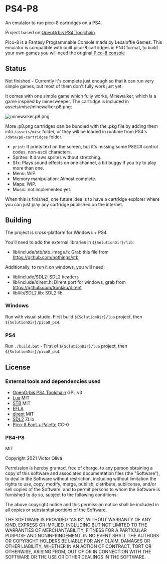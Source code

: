 # PS4-P8

An emulator to run pico-8 cartridges on a PS4.

Project based on [OpenOrbis PS4 Toolchain](https://github.com/OpenOrbis/OpenOrbis-PS4-Toolchain)

Pico-8 is a Fantasy Programmable Console made by Lexaloffle Games. This emulator is compatible with built pico-8 cartridges in PNG format, to build your own games you will need the original [Pico-8 console](https://www.lexaloffle.com/pico-8.php)

## Status

Not finished - Currently it's complete just enough so that it can run very simple games, but most of them don't fully work just yet.

It comes with one simple game which fully works, Minewalker, which is a game inspired by minesweeper. The cartridge is included in assets/misc/minewalker.p8.png:

![minewalker.p8.png](https://github.com/voliva/ps4-p8/blob/main/assets/misc/minewalker.p8.png?raw=true)

More .p8.png cartridges can be bundled with the .pkg file by adding them into `/assets/misc` folder, or they will be loaded in runtime from PS4's `/data/p8-cartridges` folder.

- `print`: It prints text on the screen, but it's missing some P8SCII control codes, non-ascii characters.
- Sprites: It draws sprites without stretching.
- Sfx: Plays sound effects on one channel, a bit buggy if you try to play more than one.
- Menu: WIP.
- Memory manipulation: Almost complete.
- Maps: WIP.
- Music: not implemented yet.

When this is finished, one future idea is to have a cartridge explorer where you can just play any cartridge published on the internet.

## Building

The project is cross-platform for Windows + PS4.

You'll need to add the external libraries in `${SolutionDir}/lib`:

- lib/include/stb/stb_image.h: Grab this file from https://github.com/nothings/stb

Additionally, to run it on windows, you will need:

- lib/include/SDL2: SDL2 headers
- lib/include/dirent.h: Dirent port for windows, grab from https://github.com/tronkko/dirent
- lib/lib/SDL2.lib: SDL2 lib

### Windows

Run with visual studio. First build `${SolutionDir}/lua` project, then `${SolutionDir}/pico8_ps4`.

### PS4

Run `./build.bat` - First of `${SolutionDir}/lua` project, then `${SolutionDir}/pico8_ps4`.

## License

### External tools and dependencies used

- [OpenOrbis PS4 Toolchain](https://github.com/OpenOrbis/OpenOrbis-PS4-Toolchain) GPL v3
- [Lua](https://www.lua.org/) MIT
- [STB](https://github.com/nothings/stb) MIT
- [EFLA](http://www.edepot.com/algorithm.html)
- [dirent](https://github.com/tronkko/dirent) MIT
- [SDL2](https://www.libsdl.org/) ZLib
- [Pico-8 Font + Palette](https://www.lexaloffle.com/pico-8.php?page=faq) CC-0

### PS4-P8

MIT

Copyright 2021 Victor Oliva

Permission is hereby granted, free of charge, to any person obtaining a copy of this software and associated documentation files (the "Software"), to deal in the Software without restriction, including without limitation the rights to use, copy, modify, merge, publish, distribute, sublicense, and/or sell copies of the Software, and to permit persons to whom the Software is furnished to do so, subject to the following conditions:

The above copyright notice and this permission notice shall be included in all copies or substantial portions of the Software.

THE SOFTWARE IS PROVIDED "AS IS", WITHOUT WARRANTY OF ANY KIND, EXPRESS OR IMPLIED, INCLUDING BUT NOT LIMITED TO THE WARRANTIES OF MERCHANTABILITY, FITNESS FOR A PARTICULAR PURPOSE AND NONINFRINGEMENT. IN NO EVENT SHALL THE AUTHORS OR COPYRIGHT HOLDERS BE LIABLE FOR ANY CLAIM, DAMAGES OR OTHER LIABILITY, WHETHER IN AN ACTION OF CONTRACT, TORT OR OTHERWISE, ARISING FROM, OUT OF OR IN CONNECTION WITH THE SOFTWARE OR THE USE OR OTHER DEALINGS IN THE SOFTWARE.
